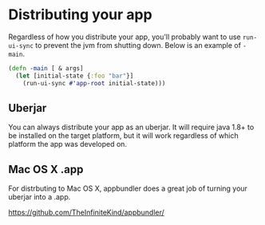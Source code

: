 # Distributing your app

Regardless of how you distribute your app, you'll probably want to use `run-ui-sync` to prevent the jvm from shutting down. Below is an example of `-main`.

```clojure
(defn -main [ & args]
  (let [initial-state {:foo "bar"}]
    (run-ui-sync #'app-root initial-state)))
```


## Uberjar

You can always distribute your app as an uberjar. It will require java 1.8+ to be installed on the target platform, but it will work regardless of which platform the app was developed on.


## Mac OS X .app

For distrbuting to Mac OS X, appbundler does a great job of turning your uberjar into a .app.

https://github.com/TheInfiniteKind/appbundler/
